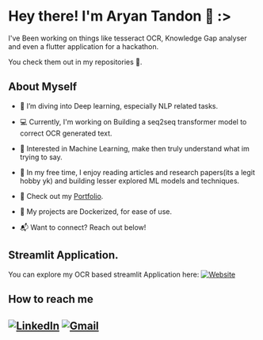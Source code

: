 # Hey there! I'm Aryan Tandon 🌟 :>

I've Been working on things like tesseract OCR, Knowledge Gap analyser and even a flutter application for a hackathon. 

You check them out in my repositories 📜.

## **About Myself** 
- 🌱 I’m diving into Deep learning, especially NLP related tasks.
- 💻 Currently, I'm working on Building a seq2seq transformer model to correct OCR generated text.
- 🎯 Interested in Machine Learning, make then truly understand what im trying to say. 
- 🎵 In my free time, I enjoy reading articles and research papers(its a legit hobby yk) and building lesser explored ML models and techniques.
- 🚀 Check out my [Portfolio](https://github.com/PhoenixAlpha23).

- 🔧 My projects are Dockerized, for ease of use.
- 📬 Want to connect? Reach out below!

## Streamlit Application.
You can explore my OCR based streamlit Application here:
[![Website](https://img.shields.io/badge/-Website-0473c2?style=flat-square&logo=Google-Chrome&logoColor=white)](https://ocr-project-msvaqi6mtvblxm3d3bigxn.streamlit.app/)
## **How to reach me**
[![LinkedIn](https://img.shields.io/badge/-LinkedIn-blue?style=flat-square&logo=Linkedin&logoColor=white)](www.linkedin.com/in/aryanrahultandon)
[![Gmail](https://img.shields.io/badge/-Gmail-c14438?style=flat-square&logo=Gmail&logoColor=white)](mailto:aryantandon2323@gmail.com)
---
